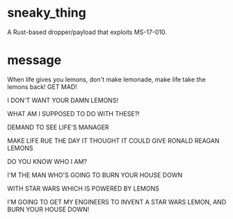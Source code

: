 # sneaky_thing
A Rust-based dropper/payload that exploits MS-17-010.

# message
When life gives you lemons, don't make lemonade, make life take the lemons back! GET MAD!

I DON'T WANT YOUR DAMN LEMONS!

WHAT AM I SUPPOSED TO DO WITH THESE?!

DEMAND TO SEE LIFE'S MANAGER

MAKE LIFE RUE THE DAY IT THOUGHT IT COULD GIVE RONALD REAGAN LEMONS

DO YOU KNOW WHO I AM?

I'M THE MAN WHO'S GOING TO BURN YOUR HOUSE DOWN

WITH STAR WARS
WHICH IS POWERED BY LEMONS

I'M GOING TO GET MY ENGINEERS TO INVENT A STAR WARS LEMON, AND BURN YOUR HOUSE DOWN!
